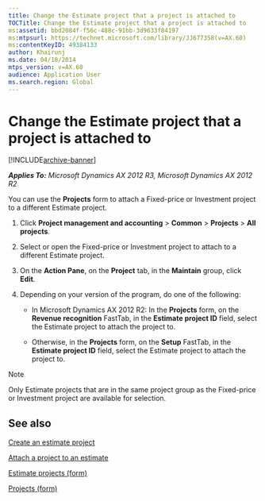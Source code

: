 ```yaml
---
title: Change the Estimate project that a project is attached to
TOCTitle: Change the Estimate project that a project is attached to
ms:assetid: bbd2084f-f56c-488c-91bb-3d9633f84197
ms:mtpsurl: https://technet.microsoft.com/library/JJ677358(v=AX.60)
ms:contentKeyID: 49384133
author: Khairunj
ms.date: 04/18/2014
mtps_version: v=AX.60
audience: Application User
ms.search.region: Global
---
```


# Change the Estimate project that a project is attached to 


[!INCLUDE[archive-banner](includes/archive-banner.md)]


_**Applies To:** Microsoft Dynamics AX 2012 R3, Microsoft Dynamics AX 2012 R2_

You can use the **Projects** form to attach a Fixed-price or Investment project to a different Estimate project.

1.  Click **Project management and accounting** \> **Common** \> **Projects** \> **All projects**.

2.  Select or open the Fixed-price or Investment project to attach to a different Estimate project.

3.  On the **Action Pane**, on the **Project** tab, in the **Maintain** group, click **Edit**.

4.  Depending on your version of the program, do one of the following:
    
      - In Microsoft Dynamics AX 2012 R2: In the **Projects** form, on the **Revenue recognition** FastTab, in the **Estimate project ID** field, select the Estimate project to attach the project to.
    
      - Otherwise, in the **Projects** form, on the **Setup** FastTab, in the **Estimate project ID** field, select the Estimate project to attach the project to.


> [!NOTE]
> <P>Only Estimate projects that are in the same project group as the Fixed-price or Investment project are available for selection.</P>



## See also

[Create an estimate project](create-an-estimate-project.md)

[Attach a project to an estimate](attach-a-project-to-an-estimate.md)

[Estimate projects (form)](https://technet.microsoft.com/library/aa599196\(v=ax.60\))

[Projects (form)](https://technet.microsoft.com/library/aa585245\(v=ax.60\))

  


